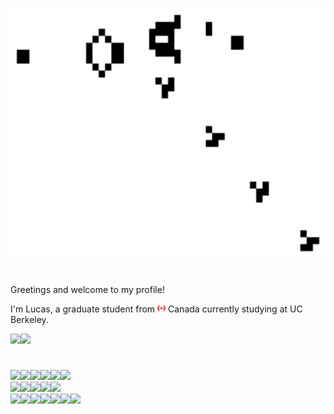 <!--
**GoldPapaya/GoldPapaya** is a ✨ _special_ ✨ repository because its `README.md` (this file) appears on your GitHub profile.

Here are some ideas to get you started:

- 🔭 I’m currently working on ...
- 🌱 I’m currently learning ...
- 👯 I’m looking to collaborate on ...
- 🤔 I’m looking for help with ...
- 💬 Ask me about ...
- 📫 How to reach me: ...
- 😄 Pronouns: ...
- ⚡ Fun fact: ...
-->
<p align="center">
  <img width="800" height="400" src="https://github.com/GoldPapaya/GoldPapaya/blob/main/Gospers_glider_gun.gif">
  <h1 align="center"></h1>
</p>
<p>Greetings and welcome to my profile!</p>
<p>I'm Lucas, a graduate student from <img width="13" height="13" src="canada-emoji-1024x1022-gecqksny.png"> Canada </img> currently studying at UC Berkeley.</p>
<a href="https://www.linkedin.com/in/lucasc32/" target="_blank"><img src="https://img.shields.io/badge/LinkedIn-0077B5?style=for-the-badge&logo=linkedin&logoColor=white"></a><a href="https://goldpapaya.github.io/" target="_blank"><img src="https://img.shields.io/badge/website-000000?style=for-the-badge&logo=About.me&logoColor=lime"></a>
<h1></h1>
<div>
  <a href=""><img src="https://img.shields.io/badge/Python-14354C?style=for-the-badge&logo=python&logoColor=white" style="margin: 0;"><img src="https://img.shields.io/badge/Go-00ADD8?logo=Go&logoColor=white&style=for-the-badge" style="margin: 0;"></img><img src="https://img.shields.io/badge/TypeScript-007ACC?style=for-the-badge&logo=typescript&logoColor=white" style="margin: 0;"><img src="https://img.shields.io/badge/JavaScript-F7DF1E?style=for-the-badge&logo=javascript&logoColor=black" style="margin: 0;"><img src="https://img.shields.io/badge/HTML5-E34F26?style=for-the-badge&logo=html5&logoColor=white" style="margin: 0;"><img src="https://img.shields.io/badge/CSS3-1572B6?style=for-the-badge&logo=css3&logoColor=white" style="margin: 0;">
  </a>
</div>
<div>
  <a href=""><img src="https://img.shields.io/badge/NumPy-013243.svg?style=for-the-badge&logo=NumPy&logoColor=white" style="margin: 0;"><img src="https://img.shields.io/badge/SciPy-8CAAE6.svg?style=for-the-badge&logo=SciPy&logoColor=white" style="margin: 0;"><img src="https://img.shields.io/badge/pandas-150458.svg?style=for-the-badge&logo=pandas&logoColor=white" style="margin: 0;"><img src="https://img.shields.io/badge/scikitlearn-F7931E.svg?style=for-the-badge&logo=scikit-learn&logoColor=white" style="margin: 0;"><img src="https://img.shields.io/badge/TensorFlow-FF6F00.svg?style=for-the-badge&logo=TensorFlow&logoColor=white" style="margin: 0;">
  </a>
</div>
<div>
  <a href=""><img src="https://img.shields.io/badge/GIT-E44C30?style=for-the-badge&logo=git&logoColor=white" style="margin: 0;"><img src="https://img.shields.io/badge/PostgreSQL-316192?style=for-the-badge&logo=postgresql&logoColor=white" style="margin: 0;"><img src="https://img.shields.io/badge/Node.js-339933.svg?style=for-the-badge&logo=nodedotjs&logoColor=white" style="margin: 0;"><img src="https://img.shields.io/badge/Django-092E20.svg?style=for-the-badge&logo=Django&logoColor=white" style="margin: 0;"><img src="https://img.shields.io/badge/Postman-ef5b25?style=for-the-badge&logo=postman&logoColor=white" style="margin: 0;"><img src="https://img.shields.io/badge/Selenium-1bc60c?style=for-the-badge&logo=selenium&logoColor=white" style="margin: 0;"><img src="https://img.shields.io/badge/Playwright-00035d?style=for-the-badge&logo=playwright&logoColor=white" style="margin: 0;">
  </a>
</div>

